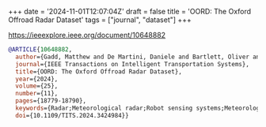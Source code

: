 +++
date = '2024-11-01T12:07:04Z'
draft = false
title = 'OORD: The Oxford Offroad Radar Dataset'
tags = ["journal", "dataset"]
+++

https://ieeexplore.ieee.org/document/10648882

``` bibtex
@ARTICLE{10648882,
  author={Gadd, Matthew and De Martini, Daniele and Bartlett, Oliver and Murcutt, Paul and Towlson, Matt and Widojo, Matthew and Muşat, Valentina and Robinson, Luke and Panagiotaki, Efimia and Pramatarov, Georgi and Alexander Kühn, Marc and Marchegiani, Letizia and Newman, Paul and Kunze, Lars},
  journal={IEEE Transactions on Intelligent Transportation Systems}, 
  title={OORD: The Oxford Offroad Radar Dataset}, 
  year={2024},
  volume={25},
  number={11},
  pages={18779-18790},
  keywords={Radar;Meteorological radar;Robot sensing systems;Meteorology;Snow;Radar tracking;Autonomous vehicles;Radar;place recognition;localisation;odometry;positioning;robotics;autonomous vehicles},
  doi={10.1109/TITS.2024.3424984}}
```
